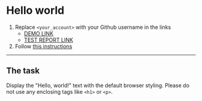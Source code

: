 # Hello world
1. Replace `<your_account>` with your Github username in the links
    - [DEMO LINK](https://volodymyr-mykhailiuk.github.io/layout_hello-world/) <br>
    - [TEST REPORT LINK](https://volodymyr-mykhailiuk.github.io/layout_hello-world/report/html_report/)
2. Follow [this instructions](https://mate-academy.github.io/layout_task-guideline/)
___

## The task
Display the "Hello, world!" text with the default browser styling. Please do not
use any enclosing tags like `<h1>` or `<p>`.
